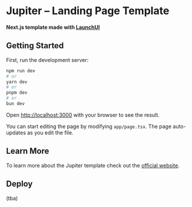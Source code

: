 # Jupiter – Landing Page Template

**Next.js template made with [LaunchUI](https://launchuicomponents.com)**

## Getting Started

First, run the development server:

```bash
npm run dev
# or
yarn dev
# or
pnpm dev
# or
bun dev
```

Open [http://localhost:3000](http://localhost:3000) with your browser to see the result.

You can start editing the page by modifying `app/page.tsx`. The page auto-updates as you edit the file.

## Learn More

To learn more about the Jupiter template check out the [official website](https://launchuicomponents.com).

## Deploy

(tba)
